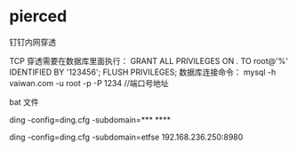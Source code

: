# pierced
钉钉内网穿透

TCP 穿透需要在数据库里面执行：
GRANT ALL PRIVILEGES ON *.* TO root@'%' IDENTIFIED BY '123456';
FLUSH PRIVILEGES;
数据库连接命令：
mysql -h vaiwan.com -u root -p -P 1234 //端口号地址

bat 文件


 
 
ding -config=ding.cfg -subdomain=*** ****

 ding -config=ding.cfg -subdomain=etfse 192.168.236.250:8980
